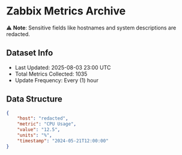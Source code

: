 # Zabbix Metrics Archive

⚠️ **Note**: Sensitive fields like hostnames and system descriptions are redacted.

## Dataset Info
- Last Updated: 2025-08-03 23:00 UTC
- Total Metrics Collected: 1035
- Update Frequency: Every (1) hour

## Data Structure
```json
{
    "host": "redacted",
    "metric": "CPU Usage",
    "value": "12.5",
    "units": "%",
    "timestamp": "2024-05-21T12:00:00"
}
```
